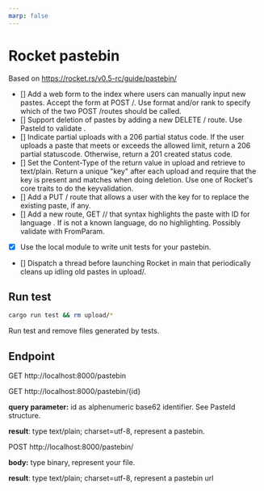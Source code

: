 ```yaml
---
marp: false
---
```


# Rocket pastebin
Based on https://rocket.rs/v0.5-rc/guide/pastebin/

- [] Add a web form to the index where users can manually input new pastes. Accept the form at POST /. Use format and/or rank to specify which of the two POST /routes should be called.
- [] Support deletion of pastes by adding a new DELETE /<id> route. Use PasteId to validate <id>.
- [] Indicate partial uploads with a 206 partial status code. If the user uploads a paste that meets or exceeds the allowed limit, return a 206 partial statuscode. Otherwise, return a 201 created status code.
- [] Set the Content-Type of the return value in upload and retrieve to text/plain.
Return a unique "key" after each upload and require that the key is present and matches when doing deletion. Use one of Rocket's core traits to do the keyvalidation.
- [] Add a PUT /<id> route that allows a user with the key for <id> to replace the existing paste, if any.
- [] Add a new route, GET /<id>/<lang> that syntax highlights the paste with ID <id> for language <lang>. If <lang> is not a known language, do no highlighting. Possibly validate <lang> with FromParam.
- [x] Use the local module to write unit tests for your pastebin.
- [] Dispatch a thread before launching Rocket in main that periodically cleans up idling old pastes in upload/.

## Run test 

``` sh
cargo run test && rm upload/*
```

Run test and remove files generated by tests.

## Endpoint

GET http://localhost:8000/pastebin


GET http://localhost:8000/pastebin/{id}

**query parameter:** id as alphenumeric base62 identifier. See PasteId structure.

**result**: type text/plain; charset=utf-8, represent a pastebin.

POST http://localhost:8000/pastebin/

**body:** type binary, represent your file.

**result**: type text/plain; charset=utf-8, represent a pastebin url